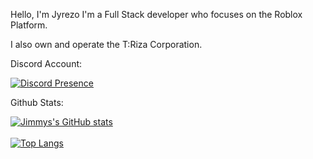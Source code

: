 Hello, I'm Jyrezo I'm a Full Stack developer who focuses on the Roblox Platform.

I also own and operate the T:Riza Corporation.

Discord Account:

[![Discord Presence](https://lanyard.cnrad.dev/api/669668229974720513)](https://discord.com/users/669668229974720513)

Github Stats:

[![Jimmys's GitHub stats](https://github-readme-stats.vercel.app/api?username=Jyrezo&count_private=true&theme=github_dark)](https://github.com/anuraghazra/github-readme-stats)
<br></br>
[![Top Langs](https://github-readme-stats.vercel.app/api/top-langs/?username=Jyrezo&layout=compact&theme=github_dark)](https://github.com/anuraghazra/github-readme-stats)

